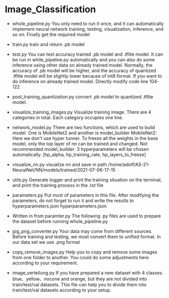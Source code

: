 # Image_Classification
* whole_pipeline.py
      You only need to run it once, and it can automatically implement neural network training, testing, visualization, inference, and so on. Finally get the required model

* train.py
      train and return .pb model

* test.py
      You can test accuracy trained .pb model and .tflite model. It can be run in while_pipeline.py automatically and you can also do some inference using other data on already trained model.
Normally, the accuracy of .pb model will be higher, and the accuracy of quantized .tflite model will be slightly lower because of int8 format.
If you want to do inference on already trained model. Directly modify code line 104-122 

* post_training_quantization.py
convert .pb model to quantized .tflite model.

* visualize_training_images.py
Visualize training image. There are 4 categories in total. Each category occupies one line.

* network_model.py
There are two functions, which are used to build model. One is MobileNet2 and another is model_builder
MobileNet2: Here we don't use hyper tunner. To freeze all the weights in the base model, only the top layer of nn can be trained and changed. Not recommended
model_builder: 3 hyperparameters will be chosen automatically. [hp_alpha, hp_training_rate, hp_layers_to_freeze]

* visualize_nn.py
visualize nn and save in path /home/adolf/AS-21-NeuralNet/NN/models/trained/2021-07-06-17-15

* utils.py
Generate logger and print the training situation on the terminal, and print the training process in the .txt file

* parameters.py
Put most of parameters in this file. After modifying the parameters, do not forget to run it and write the results to hyperparameters.json
hyperparameters.json

* Written in from paramter.py
The following .py files are used to prepare the dataset before running whole_pipeline.py

* jpg_png_converter.py
Your data may come from different sources. Before training and testing, we must convert them to unified format. In our data set we use .png format

* copy_remove_images.py
Help you to copy and remove some images from one folder to another. You could do some adjustments here according to your requirement.

* image_verteilung.py
If you have prepared a new dataset with 4 classes. blue、yellow、nocone and orange, but they are not divided into train/test/val datasets. This file can help you to divide them into train/test/val datasets according to your setup.
